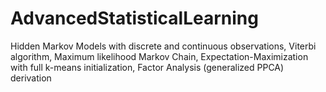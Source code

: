# AdvancedStatisticalLearning
Hidden Markov Models with discrete and continuous observations, Viterbi algorithm, Maximum likelihood Markov Chain, Expectation-Maximization with full k-means initialization, Factor Analysis (generalized PPCA) derivation
